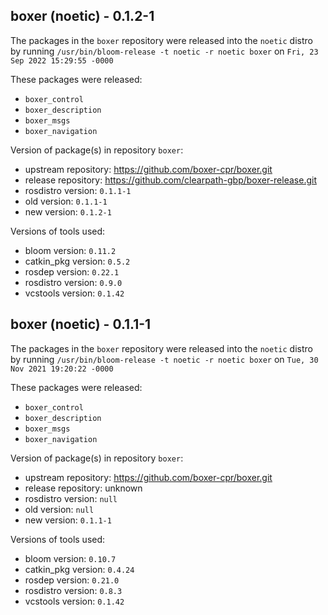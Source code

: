 ## boxer (noetic) - 0.1.2-1

The packages in the `boxer` repository were released into the `noetic` distro by running `/usr/bin/bloom-release -t noetic -r noetic boxer` on `Fri, 23 Sep 2022 15:29:55 -0000`

These packages were released:
- `boxer_control`
- `boxer_description`
- `boxer_msgs`
- `boxer_navigation`

Version of package(s) in repository `boxer`:

- upstream repository: https://github.com/boxer-cpr/boxer.git
- release repository: https://github.com/clearpath-gbp/boxer-release.git
- rosdistro version: `0.1.1-1`
- old version: `0.1.1-1`
- new version: `0.1.2-1`

Versions of tools used:

- bloom version: `0.11.2`
- catkin_pkg version: `0.5.2`
- rosdep version: `0.22.1`
- rosdistro version: `0.9.0`
- vcstools version: `0.1.42`


## boxer (noetic) - 0.1.1-1

The packages in the `boxer` repository were released into the `noetic` distro by running `/usr/bin/bloom-release -t noetic -r noetic boxer` on `Tue, 30 Nov 2021 19:20:22 -0000`

These packages were released:
- `boxer_control`
- `boxer_description`
- `boxer_msgs`
- `boxer_navigation`

Version of package(s) in repository `boxer`:

- upstream repository: https://github.com/boxer-cpr/boxer.git
- release repository: unknown
- rosdistro version: `null`
- old version: `null`
- new version: `0.1.1-1`

Versions of tools used:

- bloom version: `0.10.7`
- catkin_pkg version: `0.4.24`
- rosdep version: `0.21.0`
- rosdistro version: `0.8.3`
- vcstools version: `0.1.42`


